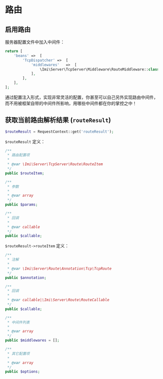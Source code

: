 # 路由

## 启用路由

服务器配置文件中加入中间件：

```php
return [
	'beans'	=>	[
		'TcpDispatcher'	=>	[
			'middlewares'	=>	[
				\Imi\Server\TcpServer\Middleware\RouteMiddleware::class,
			],
		],
	],
];
```

通过配置注入形式，实现非常灵活的配置，你甚至可以自己另外实现路由中间件，而不用被框架自带的中间件所影响，用哪些中间件都在你的掌控之中！

## 获取当前路由解析结果 (`routeResult`)

```php
$routeResult = RequestContext::get('routeResult');
```

`$routeResult` 定义：

```php
/**
 * 路由配置项
 *
 * @var \Imi\Server\TcpServer\Route\RouteItem
 */
public $routeItem;

/**
 * 参数
 *
 * @var array
 */
public $params;

/**
 * 回调
 *
 * @var callable
 */
public $callable;
```

`$routeResult->routeItem` 定义：

```php
/**
 * 注解
 *
 * @var \Imi\Server\Route\Annotation\Tcp\TcpRoute
 */
public $annotation;

/**
 * 回调
 *
 * @var callable|\Imi\Server\Route\RouteCallable
 */
public $callable;

/**
 * 中间件列表
 *
 * @var array
 */
public $middlewares = [];

/**
 * 其它配置项
 *
 * @var array
 */
public $options;
```

